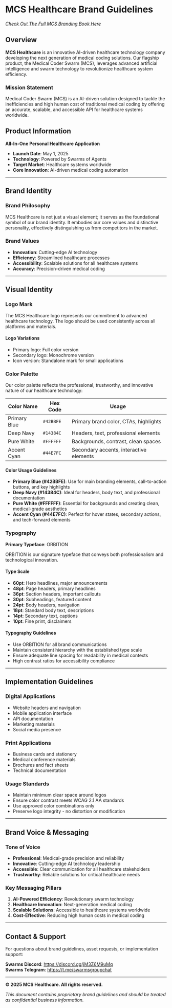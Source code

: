 # MCS Healthcare Brand Guidelines


*[Check Out The Full MCS Branding Book Here](mcs_branding.pdf)*

## Overview

**MCS Healthcare** is an innovative AI-driven healthcare technology company developing the next generation of medical coding solutions. Our flagship product, the Medical Coder Swarm (MCS), leverages advanced artificial intelligence and swarm technology to revolutionize healthcare system efficiency.

### Mission Statement
Medical Coder Swarm (MCS) is an AI-driven solution designed to tackle the inefficiencies and high human cost of traditional medical coding by offering an accurate, scalable, and accessible API for healthcare systems worldwide.

## Product Information

**All-In-One Personal Healthcare Application**
- **Launch Date**: May 1, 2025
- **Technology**: Powered by Swarms of Agents
- **Target Market**: Healthcare systems worldwide
- **Core Innovation**: AI-driven medical coding automation

---

## Brand Identity

### Brand Philosophy
MCS Healthcare is not just a visual element; it serves as the foundational symbol of our brand identity. It embodies our core values and distinctive personality, effectively distinguishing us from competitors in the market.

### Brand Values
- **Innovation**: Cutting-edge AI technology
- **Efficiency**: Streamlined healthcare processes
- **Accessibility**: Scalable solutions for all healthcare systems
- **Accuracy**: Precision-driven medical coding

---

## Visual Identity

### Logo Mark
The MCS Healthcare logo represents our commitment to advanced healthcare technology. The logo should be used consistently across all platforms and materials.

#### Logo Variations
- Primary logo: Full color version
- Secondary logo: Monochrome version
- Icon version: Standalone mark for small applications

### Color Palette

Our color palette reflects the professional, trustworthy, and innovative nature of our healthcare technology:

| Color Name | Hex Code | Usage |
|------------|----------|-------|
| Primary Blue | `#42BBFE` | Primary brand color, CTAs, highlights |
| Deep Navy | `#14384C` | Headers, text, professional elements |
| Pure White | `#FFFFFF` | Backgrounds, contrast, clean spaces |
| Accent Cyan | `#44E7FC` | Secondary accents, interactive elements |

#### Color Usage Guidelines
- **Primary Blue (#42BBFE)**: Use for main branding elements, call-to-action buttons, and key highlights
- **Deep Navy (#14384C)**: Ideal for headers, body text, and professional documentation
- **Pure White (#FFFFFF)**: Essential for backgrounds and creating clean, medical-grade aesthetics
- **Accent Cyan (#44E7FC)**: Perfect for hover states, secondary actions, and tech-forward elements

### Typography

**Primary Typeface**: ORBITION

ORBITION is our signature typeface that conveys both professionalism and technological innovation.

#### Type Scale
- **60pt**: Hero headlines, major announcements
- **48pt**: Page headers, primary headlines
- **36pt**: Section headers, important callouts
- **30pt**: Subheadings, featured content
- **24pt**: Body headers, navigation
- **18pt**: Standard body text, descriptions
- **14pt**: Secondary text, captions
- **10pt**: Fine print, disclaimers

#### Typography Guidelines
- Use ORBITION for all brand communications
- Maintain consistent hierarchy with the established type scale
- Ensure adequate line spacing for readability in medical contexts
- High contrast ratios for accessibility compliance

---

## Implementation Guidelines

### Digital Applications
- Website headers and navigation
- Mobile application interface
- API documentation
- Marketing materials
- Social media presence

### Print Applications
- Business cards and stationery
- Medical conference materials
- Brochures and fact sheets
- Technical documentation

### Usage Standards
- Maintain minimum clear space around logos
- Ensure color contrast meets WCAG 2.1 AA standards
- Use approved color combinations only
- Preserve logo integrity - no distortion or modification

---

## Brand Voice & Messaging

### Tone of Voice
- **Professional**: Medical-grade precision and reliability
- **Innovative**: Cutting-edge AI technology leadership
- **Accessible**: Clear communication for all healthcare stakeholders
- **Trustworthy**: Reliable solutions for critical healthcare needs

### Key Messaging Pillars
1. **AI-Powered Efficiency**: Revolutionary swarm technology
2. **Healthcare Innovation**: Next-generation medical coding
3. **Scalable Solutions**: Accessible to healthcare systems worldwide
4. **Cost-Effective**: Reducing high human costs in medical coding

---

## Contact & Support

For questions about brand guidelines, asset requests, or implementation support:

**Swarms Discord**: https://discord.gg/jM3Z6M9uMq  
**Swarms Telegram**: https://t.me/swarmsgroupchat

---

**© 2025 MCS Healthcare. All rights reserved.**

*This document contains proprietary brand guidelines and should be treated as confidential business information.*
